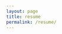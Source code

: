 ```yaml
---
layout: page
title: resume
permalink: /resume/
---
```


<div class="page-content">
<object data="/img/MCriqui_Resume.pdf" type="application/pdf" width="100%" height="100%">
</div>